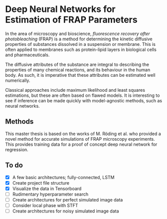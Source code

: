 # Deep Neural Networks for Estimation of FRAP Parameters
In the area of microscopy and bioscience, *fluorescence recovery after photobleaching* (FRAP) is a method for determining the kinetic diffusive properties of substances dissolved in a suspension or membrane. This is often applied to membranes such as protein-lipid layers in biological cells and pharmaceuticals. 

The diffusive attributes of the substance are integral to describing the properties of many chemical reactions, and its behaviour in the human body. As such, it is imperative that these attributes can be estimated well numerically.

Classical approaches include maximum likelihood and least squares estimations, but these are often based on flawed models. It is interesting to see if inference can be made quickly with model-agnostic methods, such as neural networks.

## Methods
This master thesis is based on the works of M. Röding et al. who provided a novel method for accurate simulations of FRAP microscopy experiments. This provides training data for a proof of concept deep neural network for regression.

## To do
- [x] A few basic architectures; fully-connected, LSTM
- [x] Create project file structure
- [x] Visualize the data in Tensorboard
- [ ] Rudimentary hyperparameter search
- [ ] Create architectures for perfect simulated image data
- [ ] Consider local phase with STFT
- [ ] Create architectures for noisy simulated image data